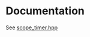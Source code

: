 # Documentation

See [scope_timer.hpp](https://github.com/charmoniumQ/scope_timer/tree/main/include/scope_timer.hpp)
